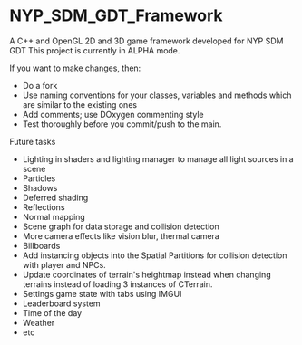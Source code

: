 # NYP_SDM_GDT_Framework
A C++ and OpenGL 2D and 3D game framework developed for NYP SDM GDT
This project is currently in ALPHA mode.

If you want to make changes, then:
- Do a fork
- Use naming conventions for your classes, variables and methods which are similar to the existing ones
- Add comments; use DOxygen commenting style
- Test thoroughly before you commit/push to the main.

Future tasks
- Lighting in shaders and lighting manager to manage all light sources in a scene
- Particles
- Shadows
- Deferred shading
- Reflections
- Normal mapping
- Scene graph for data storage and collision detection
- More camera effects like vision blur, thermal camera
- Billboards
- Add instancing objects into the Spatial Partitions for collision detection with player and NPCs.
- Update coordinates of terrain's heightmap instead when changing terrains instead of loading 3 instances of CTerrain.
- Settings game state with tabs using IMGUI
- Leaderboard system
- Time of the day
- Weather
- etc
